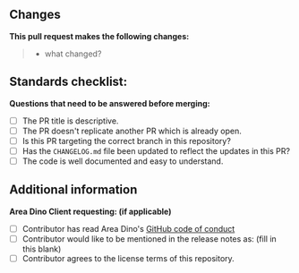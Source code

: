 ## Changes

**This pull request makes the following changes:**

> - what changed?

## Standards checklist:

**Questions that need to be answered before merging:**

- [ ] The PR title is descriptive.
- [ ] The PR doesn't replicate another PR which is already open.
- [ ] Is this PR targeting the correct branch in this repository?
- [ ] Has the `CHANGELOG.md` file been updated to reflect the updates in this PR?
- [ ] The code is well documented and easy to understand.

## Additional information

**Area Dino Client requesting: (if applicable)**

- [ ] Contributor has read Area Dino's [GitHub code of conduct](https://MasterLaplace/LeTurque/blob/main/.github/CODE_OF_CONDUCT.md)
- [ ] Contributor would like to be mentioned in the release notes as: (fill in this blank)
- [ ] Contributor agrees to the license terms of this repository.
